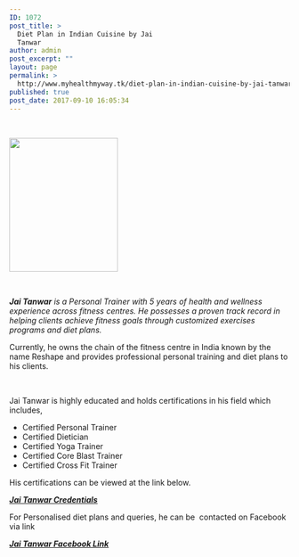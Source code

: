```yaml
---
ID: 1072
post_title: >
  Diet Plan in Indian Cuisine by Jai
  Tanwar
author: admin
post_excerpt: ""
layout: page
permalink: >
  http://www.myhealthmyway.tk/diet-plan-in-indian-cuisine-by-jai-tanwar/
published: true
post_date: 2017-09-10 16:05:34
---
```

&nbsp;

<img class="size-full wp-image-284 alignleft" src="http://35.201.22.184/wp-content/uploads/2017/08/Snip20170820_8.png" alt="" width="195" height="240" />

&nbsp;

<em><strong>Jai Tanwar</strong> is a Personal Trainer with 5 years of health and wellness experience across fitness centres. He possesses a proven track record in helping clients achieve fitness goals through customized exercises programs and diet plans. </em>

Currently, he owns the chain of the fitness centre in India known by the name Reshape and provides professional personal training and diet plans to his clients.

&nbsp;

Jai Tanwar is highly educated and holds certifications in his field which includes,
<ul>
 	<li>Certified Personal Trainer</li>
 	<li>Certified Dietician</li>
 	<li>Certified Yoga Trainer</li>
 	<li>Certified Core Blast Trainer</li>
 	<li>Certified Cross Fit Trainer</li>
</ul>
His certifications can be viewed at the link below.

<em><strong><a href="http://35.201.22.184/wp-content/uploads/2017/08/new-doc-2017-08-17-09.28.49-1.pdf">Jai Tanwar Credentials</a></strong></em>

For Personalised diet plans and queries, he can be  contacted on Facebook via link

<em><strong><a href="https://www.facebook.com/jai.tanwar.56">Jai Tanwar Facebook Link</a></strong></em>